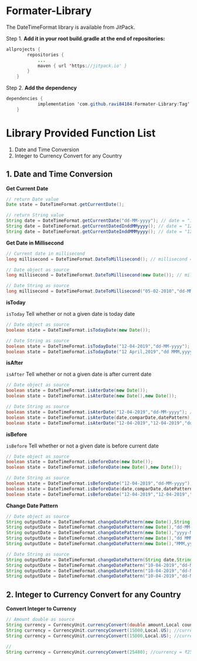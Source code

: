 # Formater-Library


The DateTimeFormat library is available from JitPack.

Step 1. **Add it in your root build.gradle at the end of repositories:**
```java
allprojects {
		repositories {
			...
			maven { url 'https://jitpack.io' }
		}
	}
 ```

Step 2. **Add the dependency**
```java
dependencies {
	        implementation 'com.github.ravi84184:Formater-Library:Tag'
	}
  ```
# Library Provided Function List
  1. Date and Time Conversion
  2. Integer to Currency Convert for any Country

## 1. Date and Time Conversion
**Get Current Date**

```java
// return Date value
Date state = DateTimeFormat.getCurrentDate();

// return String value
String date = DateTimeFormat.getCurrentDate("dd-MM-yyyy"); // date = "12-04-2019"
String date = DateTimeFormat.getCurrentDatedInddMMyyyy(); // date = "12/04/2019"
String date = DateTimeFormat.getCurrentDateInddMMMyyyy(); // date = "12 April 2019"
```

**Get Date in Millisecond**
```java
// Current date in millisecond
long millisecond = DateTimeFormat.DateToMillisecond(); // millisecond = 1555698600000

// Date object as source
long millisecond = DateTimeFormat.DateToMillisecond(new Date()); // millisecond = 1555698600000

// Date String as source
long millisecond = DateTimeFormat.DateToMillisecond("05-02-2010","dd-MM-yyyy"); millisecond = 1265308200000

```

**isToday**

```isToday``` Tell whether or not a given date is today date

```java
// Date object as source
boolean state = DateTimeFormat.isTodayDate(new Date());

// Date String as source
boolean state = DateTimeFormat.isTodayDate("12-04-2019","dd-MM-yyyy");
boolean state = DateTimeFormat.isTodayDate("12 April,2019","dd MMM,yyyy");
```


**isAfter**

```isAfter``` Tell whether or not a given date is after current date

```java
// Date object as source
boolean state = DateTimeFormat.isAterDate(new Date());
boolean state = DateTimeFormat.isAterDate(new Date(),new Date());

// Date String as source
boolean state = DateTimeFormat.isAterDate("12-04-2019","dd-MM-yyyy"); // with current date
boolean state = DateTimeFormat.isAterDate(date,comparDate,datePattern); // with your date
boolean state = DateTimeFormat.isAterDate("12-04-2019","12-04-2019","dd-MM-yyyy"); // with your date
```

**isBefore**

```isBefore``` Tell whether or not a given date is before current date

```java
// Date object as source
boolean state = DateTimeFormat.isBeforeDate(new Date());
boolean state = DateTimeFormat.isBeforeDate(new Date(),new Date());

// Date String as source
boolean state = DateTimeFormat.isBeforeDate("12-04-2019","dd-MM-yyyy"); // with current date
boolean state = DateTimeFormat.isBeforeDate(date,comparDate,datePattern); // with your date
boolean state = DateTimeFormat.isBeforeDate("12-04-2019","12-04-2019","dd-MM-yyyy"); // with your date
```

**Change Date Pattern**
```java
// Date object as source
String outputDate = DateTimeFormat.changeDatePattern(new Date(),String pattern);
String outputDate = DateTimeFormat.changeDatePattern(new Date(),"dd-MM-yyyy"); // outputDate = "12-04-2019"
String outputDate = DateTimeFormat.changeDatePattern(new Date(),"yyyy-MM-dd"); // outputDate = "2019-04-12"
String outputDate = DateTimeFormat.changeDatePattern(new Date(),"dd MMM yyyy"); //outputDate = "12 Aptil 2019"
String outputDate = DateTimeFormat.changeDatePattern(new Date(),"MMM,yyyy"); //outputDate = "April 2019"

// Date String as source
String outputDate = DateTimeFormat.changeDatePattern(String date,String inputDatePattern,String ouputDatePattern); //outputDate = "April 2019"
String outputDate = DateTimeFormat.changeDatePattern("10-04-2019","dd-MM-yyyy","yyyy-MM-dd");// outputDate = "2019-04-10"
String outputDate = DateTimeFormat.changeDatePattern("10-04-2019","dd-MM-yyyy","yyyy/MM/dd");// outputDate = "2019/04/10"
String outputDate = DateTimeFormat.changeDatePattern("10-04-2019","dd-MM-yyyy","MMM-yyyy");// outputDate = "April-2019"
```


## 2. Integer to Currency Convert for any Country
**Convert Integer to Currency**
```java
// Amount double as source
String currency = CurrencyUnit.currencyConvert(double amount,Local country);
String currency = CurrencyUnit.currencyConvert(15000,Local.US); //currency = $ 15,000
String currency = CurrencyUnit.currencyConvert(15000,Local.US); //currency = $ 15,000

//
String currency = CurrencyUnit.currencyConvert(25480); //currency = ₹25,480

```





